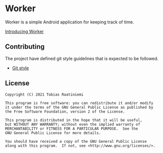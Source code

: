 # Worker

Worker is a simple Android application for keeping track of time.

[Introducing Worker](https://raatiniemi.me/thoughts/introducing-worker/)

## Contributing

The project have defined git style guidelines that is expected to be followed.

* [Git style](https://github.com/agis-/git-style-guide)

## License

```
Copyright (C) 2021 Tobias Raatiniemi

This program is free software: you can redistribute it and/or modify
it under the terms of the GNU General Public License as published by
the Free Software Foundation, version 2 of the License.

This program is distributed in the hope that it will be useful,
but WITHOUT ANY WARRANTY; without even the implied warranty of
MERCHANTABILITY or FITNESS FOR A PARTICULAR PURPOSE.  See the
GNU General Public License for more details.

You should have received a copy of the GNU General Public License
along with this program.  If not, see <http://www.gnu.org/licenses/>.
```
